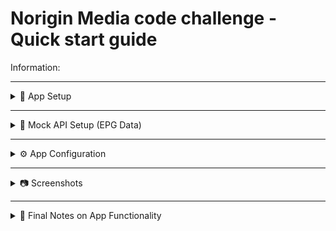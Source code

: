 Norigin Media code challenge - Quick start guide
========================================

Information:


---
<details>
<summary>📱 App Setup</summary>
Make sure you’ve followed the official setup:
https://reactnative.dev/docs/environment-setup

1. Install dependencies:

    npm install
    # or
    yarn

2. Start Metro (Dev Server):

    npm start
    # or
    yarn start

3. Run the App on Android:

    npm run android
    # or
    yarn android

4. Reload / Refresh:

    Android:
    - Double press "R"
    - OR open the developer menu with:
        - Cmd ⌘ + M (macOS)
        - Ctrl + M (Windows/Linux)

5. Modify your app:

    Edit `App.tsx` and save to see changes via Fast Refresh.
</details>

---
<details>
<summary>📡 Mock API Setup (EPG Data)</summary>

1. Clone the mock-api with the correct branch "cloudberry":

    git clone -b cloudberry https://github.com/NoriginMedia/mock-api.git
    cd mock-api

2. Install dependencies:

    npm install

3. Start the mock API server:

    npm run start

    The server will run on port 1337.

    → Mock service running at: http://localhost:1337
    → Try it: http://localhost:1337/epg

Notes:
------
- Make sure Node.js is installed before running the mock API.
- If you're not familiar with NPM, visit: https://docs.npmjs.com/

</details>

---

<details>
<summary>⚙️ App Configuration</summary>
1. Locate the file:

    /src/config.ts

2. Find the `API_ROUTE` parameter.

3. If using a physical device:
   - Get your computer's local IP (e.g., 192.168.x.x)
   - Replace the value of `API_ROUTE` with:

        export const API_ROUTE = "http://192.168.x.x:1337";

4. If using an emulator (virtual device), leave it as:

        export const API_ROUTE = "http://localhost:1337";

</details>

---

<details>
<summary>📷 Screenshots</summary>

You can find screenshots demonstrating the app's functionality in the following folder:

    /screenshots

Please refer to these images to understand the app's UI and features.

</details>

---

<details>
<summary>📝 Final Notes on App Functionality</summary>

- At the bottom of the app, there are 5 icons. Select the 3rd icon to display the TV channel programming guide.
- On the left side, different channels are shown using icons because the original images from the API are no longer available.
- At the top, there is a date selector; however, it currently has no functionality as the API always returns data for the current day.
- On the right side, a list of movies or shows is displayed in their respective time slots.
- There is a "Now" button at the bottom left that allows you to jump directly to the movies currently being broadcast.
- A vertical line indicates the current time on the schedule.
- You can refresh the data by pulling down completely when at the top of the list.

- The Norigin Media company icon was updated because the previous one was no longer available.
- The primary color was changed to better match the logo.

- There are three ways to view movie details:
  1. Selecting a movie that has already aired (before the current purple line) shows past details including season information.
  2. Selecting a movie currently airing displays live details.
  3. Selecting a movie airing in the future shows upcoming movie information.

Thank you very much for the opportunity to complete this technical test.  
If you have any questions or feedback, please feel free to contact me via email or open an issue on GitHub.

</details>
